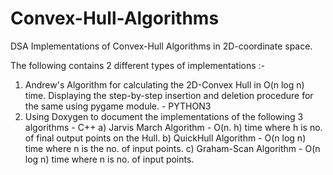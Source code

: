 # Convex-Hull-Algorithms
DSA Implementations of Convex-Hull Algorithms in 2D-coordinate space.

The following contains 2 different types of implementations :-
1. Andrew's Algorithm for calculating the 2D-Convex Hull in O(n log n) time. Displaying the step-by-step insertion and deletion procedure for the same using pygame module. - PYTHON3
2. Using Doxygen to document the implementations of the following 3 algorithms - C++
   a) Jarvis March Algorithm - O(n. h) time where h is no. of final output points on the Hull.
   b) QuickHull Algorithm - O(n log n) time where n is the no. of input points.
   c) Graham-Scan Algorithm - O(n log n) time where n is no. of input points.
  
   

